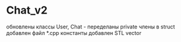 # Chat_v2
обновлены классы User, Chat - переделаны private члены в struct
добавлен файл *.cpp константы
добавлен STL vector
